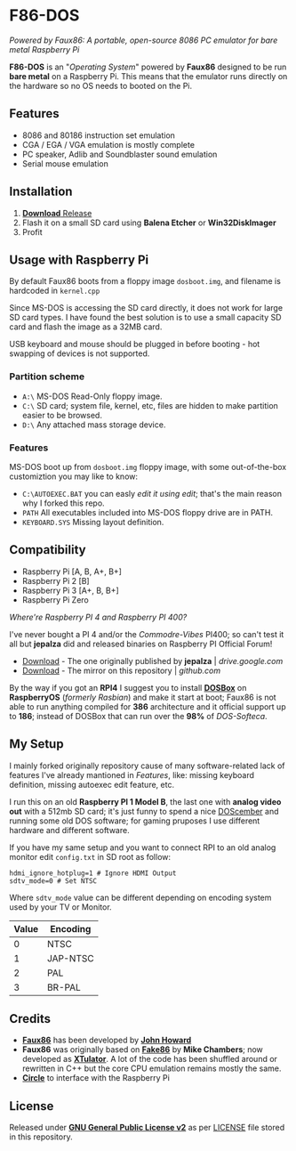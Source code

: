 # F86-DOS
_Powered by Faux86: A portable, open-source 8086 PC emulator for bare metal Raspberry Pi_

**F86-DOS** is an "_Operating System_" powered by **Faux86** designed to be run **bare metal** on a Raspberry Pi. This means that the emulator runs directly on the hardware so no OS needs to booted on the Pi. 

## Features
* 8086 and 80186 instruction set emulation
* CGA / EGA / VGA emulation is mostly complete
* PC speaker, Adlib and Soundblaster sound emulation
* Serial mouse emulation

## Installation
1. [**Download** Release](https://github.com/cttynul/f86-dos/releases)
2. Flash it on a small SD card using **Balena Etcher** or **Win32DiskImager**
4. Profit

## Usage with Raspberry Pi
By default Faux86 boots from a floppy image `dosboot.img`, and filename is hardcoded in `kernel.cpp`

Since MS-DOS is accessing the SD card directly, it does not work for large SD card types. I have found the best solution is to use a small capacity SD card and flash the image as a 32MB card.

USB keyboard and mouse should be plugged in before booting - hot swapping of devices is not supported.

### Partition scheme
* `A:\` MS-DOS Read-Only floppy image.
* `C:\` SD card; system file, kernel, etc, files are hidden to make partition easier to be browsed.
* `D:\` Any attached mass storage device.

### Features
MS-DOS boot up from `dosboot.img` floppy image, with some out-of-the-box customiztion you may like to know:
* `C:\AUTOEXEC.BAT` you can easly _edit it using edit_; that's the main reason why I forked this repo.
* `PATH` All executables included into MS-DOS floppy drive are in PATH.
* `KEYBOARD.SYS` Missing layout definition.

## Compatibility
* Raspberry Pi [A, B, A+, B+]
* Raspberry Pi 2 [B]
* Raspberry Pi 3 [A+, B, B+]
* Raspberry Pi Zero

_Where're Raspberry PI 4 and Raspberry PI 400?_

I've never bought a PI 4 and/or the _Commodre-Vibes_ PI400; so can't test it all but **jepalza** did and released binaries on Raspberry PI Official Forum! 
* [Download](https://drive.google.com/file/d/1WlZcO4mXQQpHD_EJ4URIEJmqHPTugFCk/view) - The one originally published by **jepalza** | *drive.google.com*
* [Download](https://github.com/cttynul/f86-dos/tree/master/build/pi4) - The mirror on this repository | *github.com*

By the way if you got an **RPI4** I suggest you to install [**DOSBox**](https://www.dosbox.com/) on **RaspberryOS** (*formerly Rasbian*) and make it start at boot; Faux86 is not able to run anything compiled for **386** architecture and it official support up to **186**; instead of DOSBox that can run over the **98%** of *DOS-Softeca*.

## My Setup
I mainly forked originally repository cause of many software-related lack of features I've already mantioned in *Features*, like: missing keyboard definition, missing autoexec edit feature, etc. 

I run this on an old **Raspberry PI 1 Model B**, the last one with **analog video out** with a 512mb SD card; it's just funny to spend a nice [DOScember](https://www.urbandictionary.com/define.php?term=DOScember) and running some old DOS software; for gaming pruposes I use different hardware and different software.

If you have my same setup and you want to connect RPI to an old analog monitor edit `config.txt` in SD root as follow:
```
hdmi_ignore_hotplug=1 # Ignore HDMI Output
sdtv_mode=0 # Set NTSC
```

Where `sdtv_mode` value can be different depending on encoding system used by your TV or Monitor.

| Value | Encoding | 
|-------|----------|
| 0 | NTSC |
| 1 | JAP-NTSC |
| 2 | PAL |
| 3 | BR-PAL |

## Credits
* [**Faux86**](https://github.com/jhhoward/Faux86) has been developed by [**John Howard**](https://github.com/jhhoward/)
* **Faux86** was originally based on [**Fake86**](https://web.archive.org/web/20180817070452/http://fake86.rubbermallet.org/) by **Mike Chambers**; now developed as [**XTulator**](https://github.com/mikechambers84/XTulator). A lot of the code has been shuffled around or rewritten in C++ but the core CPU emulation remains mostly the same.
* [**Circle**](https://github.com/rsta2/circle) to interface with the Raspberry Pi

## License
Released under [**GNU General Public License v2**](https://www.gnu.org/licenses/old-licenses/lgpl-2.0.html) as per [LICENSE](https://github.com/cttynul/f86-dos/blob/master/LICENSE) file stored in this repository.
